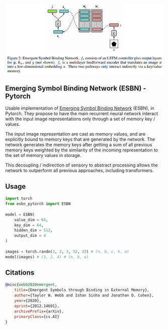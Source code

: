 <img src="./esbn.png" width="600px"></img>

## Emerging Symbol Binding Network (ESBN) - Pytorch

Usable implementation of <a href="https://openreview.net/forum?id=LSFCEb3GYU7">Emerging Symbol Binding Network</a> (ESBN), in Pytorch. They propose to have the main recurrent neural network interact with the input image representations only through a set of memory key / values.

The input image representation are cast as memory values, and are explicitly bound to memory keys that are generated by the network. The network generates the memory keys after getting a sum of all previous memory keys weighted by the similarity of the incoming representation to the set of memory values in storage.

This decoupling / indirection of sensory to abstract processing allows the network to outperform all previous approaches, including transformers.

## Usage

```python
import torch
from esbn_pytorch import ESBN

model = ESBN(
    value_dim = 64,
    key_dim = 64,
    hidden_dim = 512,
    output_dim = 4
)

images = torch.randn(3, 2, 3, 32, 32) # (n, b, c, h, w)
model(images) # (3, 2, 4) # (n, b, o)
```

## Citations

```bibtex
@misc{webb2020emergent,
    title={Emergent Symbols through Binding in External Memory}, 
    author={Taylor W. Webb and Ishan Sinha and Jonathan D. Cohen},
    year={2020},
    eprint={2012.14601},
    archivePrefix={arXiv},
    primaryClass={cs.AI}
}
```
